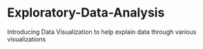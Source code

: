 # Exploratory-Data-Analysis
Introducing  Data Visualization to help explain data through various visualizations 
